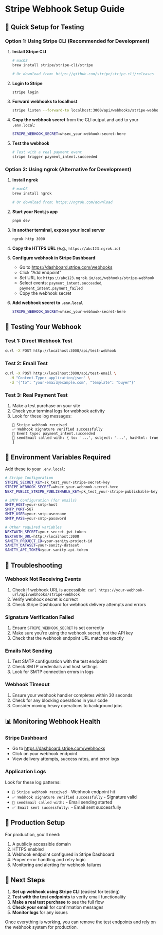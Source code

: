 # Stripe Webhook Setup Guide

## 🚀 Quick Setup for Testing

### Option 1: Using Stripe CLI (Recommended for Development)

1. **Install Stripe CLI**

   ```bash
   # macOS
   brew install stripe/stripe-cli/stripe

   # Or download from: https://github.com/stripe/stripe-cli/releases
   ```

2. **Login to Stripe**

   ```bash
   stripe login
   ```

3. **Forward webhooks to localhost**

   ```bash
   stripe listen --forward-to localhost:3000/api/webhooks/stripe-webhook
   ```

4. **Copy the webhook secret** from the CLI output and add to your `.env.local`:

   ```bash
   STRIPE_WEBHOOK_SECRET=whsec_your-webhook-secret-here
   ```

5. **Test the webhook**
   ```bash
   # Test with a real payment event
   stripe trigger payment_intent.succeeded
   ```

### Option 2: Using ngrok (Alternative for Development)

1. **Install ngrok**

   ```bash
   # macOS
   brew install ngrok

   # Or download from: https://ngrok.com/download
   ```

2. **Start your Next.js app**

   ```bash
   pnpm dev
   ```

3. **In another terminal, expose your local server**

   ```bash
   ngrok http 3000
   ```

4. **Copy the HTTPS URL** (e.g., `https://abc123.ngrok.io`)

5. **Configure webhook in Stripe Dashboard**
   - Go to https://dashboard.stripe.com/webhooks
   - Click "Add endpoint"
   - Set URL to: `https://abc123.ngrok.io/api/webhooks/stripe-webhook`
   - Select events: `payment_intent.succeeded`, `payment_intent.payment_failed`
   - Copy the webhook secret

6. **Add webhook secret to `.env.local`**
   ```bash
   STRIPE_WEBHOOK_SECRET=whsec_your-webhook-secret-here
   ```

## 🧪 Testing Your Webhook

### Test 1: Direct Webhook Test

```bash
curl -X POST http://localhost:3000/api/test-webhook
```

### Test 2: Email Test

```bash
curl -X POST http://localhost:3000/api/test-email \
  -H "Content-Type: application/json" \
  -d '{"to": "your-email@example.com", "template": "buyer"}'
```

### Test 3: Real Payment Test

1. Make a test purchase on your site
2. Check your terminal logs for webhook activity
3. Look for these log messages:
   ```
   🔔 Stripe webhook received
   ✅ Webhook signature verified successfully
   🔔 Event type: payment_intent.succeeded
   📧 sendEmail called with: { to: '...', subject: '...', hasHtml: true }
   ```

## 🔧 Environment Variables Required

Add these to your `.env.local`:

```bash
# Stripe Configuration
STRIPE_SECRET_KEY=sk_test_your-stripe-secret-key
STRIPE_WEBHOOK_SECRET=whsec_your-webhook-secret-here
NEXT_PUBLIC_STRIPE_PUBLISHABLE_KEY=pk_test_your-stripe-publishable-key

# SMTP Configuration (for emails)
SMTP_HOST=your-smtp-host
SMTP_PORT=587
SMTP_USER=your-smtp-username
SMTP_PASS=your-smtp-password

# Other required variables
NEXTAUTH_SECRET=your-secret-jwt-token
NEXTAUTH_URL=http://localhost:3000
SANITY_PROJECT_ID=your-sanity-project-id
SANITY_DATASET=your-sanity-dataset
SANITY_API_TOKEN=your-sanity-api-token
```

## 🐛 Troubleshooting

### Webhook Not Receiving Events

1. Check if webhook URL is accessible: `curl https://your-webhook-url/api/webhooks/stripe-webhook`
2. Verify webhook secret is correct
3. Check Stripe Dashboard for webhook delivery attempts and errors

### Signature Verification Failed

1. Ensure `STRIPE_WEBHOOK_SECRET` is set correctly
2. Make sure you're using the webhook secret, not the API key
3. Check that the webhook endpoint URL matches exactly

### Emails Not Sending

1. Test SMTP configuration with the test endpoint
2. Check SMTP credentials and host settings
3. Look for SMTP connection errors in logs

### Webhook Timeout

1. Ensure your webhook handler completes within 30 seconds
2. Check for any blocking operations in your code
3. Consider moving heavy operations to background jobs

## 📊 Monitoring Webhook Health

### Stripe Dashboard

- Go to https://dashboard.stripe.com/webhooks
- Click on your webhook endpoint
- View delivery attempts, success rates, and error logs

### Application Logs

Look for these log patterns:

- `🔔 Stripe webhook received` - Webhook endpoint hit
- `✅ Webhook signature verified successfully` - Signature valid
- `📧 sendEmail called with:` - Email sending started
- `✅ Email sent successfully:` - Email sent successfully

## 🚀 Production Setup

For production, you'll need:

1. A publicly accessible domain
2. HTTPS enabled
3. Webhook endpoint configured in Stripe Dashboard
4. Proper error handling and retry logic
5. Monitoring and alerting for webhook failures

## 📝 Next Steps

1. **Set up webhook using Stripe CLI** (easiest for testing)
2. **Test with the test endpoints** to verify email functionality
3. **Make a real test purchase** to see the full flow
4. **Check your email** for confirmation messages
5. **Monitor logs** for any issues

Once everything is working, you can remove the test endpoints and rely on the webhook system for production.

